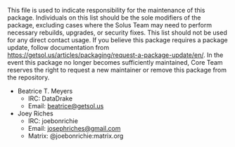 This file is used to indicate responsibility for the maintenance of this package. Individuals on this list should be the sole modifiers of the package, excluding cases where the Solus Team may need to perform necessary rebuilds, upgrades, or security fixes. This list should not be used for any direct contact usage. If you believe this package requires a package update, follow documentation from https://getsol.us/articles/packaging/request-a-package-update/en/. In the event this package no longer becomes sufficiently maintained, Core Team reserves the right to request a new maintainer or remove this package from the repository.

- Beatrice T. Meyers
  - IRC: DataDrake
  - Email: beatrice@getsol.us
- Joey Riches
  - IRC: joebonrichie
  - Email: josephriches@gmail.com
  - Matrix: @joebonrichie:matrix.org
